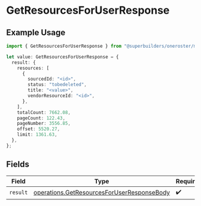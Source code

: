 # GetResourcesForUserResponse

## Example Usage

```typescript
import { GetResourcesForUserResponse } from "@superbuilders/oneroster/models/operations";

let value: GetResourcesForUserResponse = {
  result: {
    resources: [
      {
        sourcedId: "<id>",
        status: "tobedeleted",
        title: "<value>",
        vendorResourceId: "<id>",
      },
    ],
    totalCount: 7662.08,
    pageCount: 122.43,
    pageNumber: 3556.85,
    offset: 5520.27,
    limit: 1361.63,
  },
};
```

## Fields

| Field                                                                                                    | Type                                                                                                     | Required                                                                                                 | Description                                                                                              |
| -------------------------------------------------------------------------------------------------------- | -------------------------------------------------------------------------------------------------------- | -------------------------------------------------------------------------------------------------------- | -------------------------------------------------------------------------------------------------------- |
| `result`                                                                                                 | [operations.GetResourcesForUserResponseBody](../../models/operations/getresourcesforuserresponsebody.md) | :heavy_check_mark:                                                                                       | N/A                                                                                                      |